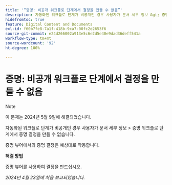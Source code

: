 ```yaml
---
title: '“증명: 비공개 워크플로 단계에서 결정을 만들 수 없음”'
description: 자동화된 워크플로 단계가 비공개인 경우 사용자가 문서 세부 정보 &gt; 증명 워크플로 단계에서 증명 결정을 만들 수 없습니다. 해결 방법을 사용할 수 있습니다.
hidefromtoc: true
feature: Digital Content and Documents
exl-id: f60b7fe8-7a1f-418b-9ca7-00fc2e2653f6
source-git-commit: e24d266002a913e5c6e2d5e40e9dad36deff541a
workflow-type: tm+mt
source-wordcount: '92'
ht-degree: 100%

---
```


# 증명: 비공개 워크플로 단계에서 결정을 만들 수 없음

>[!NOTE]
>
>이 문제는 2024년 5월 9일에 해결되었습니다.

자동화된 워크플로 단계가 비공개인 경우 사용자가 문서 세부 정보 > 증명 워크플로 단계에서 증명 결정을 만들 수 없습니다.

증명 뷰어에서의 증명 결정은 예상대로 작동합니다.

**해결 방법**

증명 뷰어를 사용하여 결정을 만드십시오.

_2024년 4월 23일에 처음 보고되었습니다._
